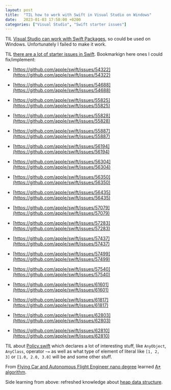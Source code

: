 ```yaml
---
layout: post
title:  "TIL how to work with Swift in Visual Studio on Windows"
date:   2023-01-03 17:50:00 +0200
categories: ["Visual Studio", "Swift starter issues"]
---
```

TIL [Visual Studio can work with Swift Packages](https://marketplace.visualstudio.com/items?itemName=sswg.swift-lang), so could be used on Windows. Unfortunately I failed to make it work.

TIL [there are a lot of starter issues in Swift](https://github.com/apple/swift/issues?page=2&q=is%3Aopen+is%3Aissue+label%3AStarterBug). Bookmarkign here ones I could fix/implement:

* [https://github.com/apple/swift/issues/54322](https://github.com/apple/swift/issues/54322)

* [https://github.com/apple/swift/issues/54688](https://github.com/apple/swift/issues/54688)

* [https://github.com/apple/swift/issues/55825](https://github.com/apple/swift/issues/55825)

* [https://github.com/apple/swift/issues/55828](https://github.com/apple/swift/issues/55828)

* [https://github.com/apple/swift/issues/55887](https://github.com/apple/swift/issues/55887)

* [https://github.com/apple/swift/issues/56194](https://github.com/apple/swift/issues/56194)

* [https://github.com/apple/swift/issues/56304](https://github.com/apple/swift/issues/56304)

* [https://github.com/apple/swift/issues/56350](https://github.com/apple/swift/issues/56350)

* [https://github.com/apple/swift/issues/56435](https://github.com/apple/swift/issues/56435)

* [https://github.com/apple/swift/issues/57079](https://github.com/apple/swift/issues/57079)

* [https://github.com/apple/swift/issues/57283](https://github.com/apple/swift/issues/57283)

* [https://github.com/apple/swift/issues/57437](https://github.com/apple/swift/issues/57437)

* [https://github.com/apple/swift/issues/57499](https://github.com/apple/swift/issues/57499)

* [https://github.com/apple/swift/issues/57540](https://github.com/apple/swift/issues/57540)

* [https://github.com/apple/swift/issues/61601](https://github.com/apple/swift/issues/61601)

* [https://github.com/apple/swift/issues/61817](https://github.com/apple/swift/issues/61817)

* [https://github.com/apple/swift/issues/62803](https://github.com/apple/swift/issues/62803) 

* [https://github.com/apple/swift/issues/62810](https://github.com/apple/swift/issues/62810)

TIL about [Policy.swift](https://github.com/apple/swift/blob/main/stdlib/public/core/Policy.swift) which declares a lot of interesting stuff, like `AnyObject`, `AnyClass`, operator `~=` as well as what type of element of literal like `[1, 2, 3]` or `[1.0, 2.0, 3.0]` will be and some other stuff. 

From [Flying Car and Autonomous Flight Engineer nano degree](https://www.udacity.com/course/flying-car-nanodegree--nd787) learned [A* algorithm](https://ru.wikipedia.org/wiki/A*).

Side learning from above: refreshed knowledge about [heap data structure](https://www.google.com/search?q=heap+data+structure+video&oq=heap+data+structure+video&aqs=chrome..69i57j33i160l2.5801j0j7&sourceid=chrome&ie=UTF-8#fpstate=ive&vld=cid:8f36bda1,vid:t0Cq6tVNRBA).
